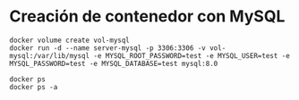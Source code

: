 # Creación de contenedor con MySQL

```
docker volume create vol-mysql
docker run -d --name server-mysql -p 3306:3306 -v vol-mysql:/var/lib/mysql -e MYSQL_ROOT_PASSWORD=test -e MYSQL_USER=test -e MYSQL_PASSWORD=test -e MYSQL_DATABASE=test mysql:8.0
```

```
docker ps
docker ps -a
```